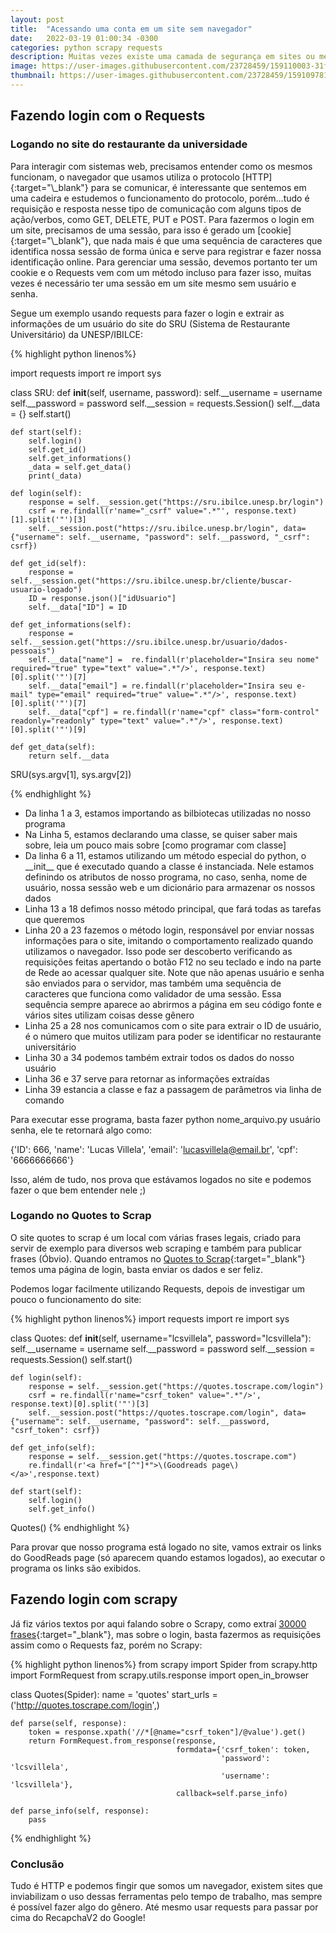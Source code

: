```yaml
---
layout: post
title:  "Acessando uma conta em um site sem navegador"
date:   2022-03-19 01:00:34 -0300
categories: python scrapy requests
description: Muitas vezes existe uma camada de segurança em sites ou mesmo em dispositivos locais, faça a autenticação e seja feliz!
image: https://user-images.githubusercontent.com/23728459/159110003-31f82a83-843b-4249-95f6-7e0598bf4c6a.png 
thumbnail: https://user-images.githubusercontent.com/23728459/159109781-13740661-9255-4ebf-891b-e492b86ff91a.png
---
```


<h2>Fazendo login com o Requests</h2>

<h3>Logando no site do restaurante da universidade</h3>
Para interagir com sistemas web, precisamos entender como os mesmos funcionam, o navegador
que usamos utiliza o protocolo [HTTP]{:target="\_blank"} para se comunicar, é interessante que sentemos em uma
cadeira e estudemos o funcionamento do protocolo, porém...tudo é requisição e resposta nesse
tipo de comunicação com alguns tipos de ação/verbos, como GET, DELETE, PUT e POST.
Para fazermos o login em um site, precisamos de uma sessão, para isso é gerado um [cookie]{:target="\_blank"},
que nada mais é que uma sequência de caracteres que identifica nossa sessão de forma única
e serve para registrar e fazer nossa identificação online.
Para gerenciar uma sessão, devemos portanto ter um cookie e o Requests vem com um método
incluso para fazer isso, muitas vezes é necessário ter uma sessão em um site mesmo sem
usuário e senha.

Segue um exemplo usando requests para fazer o login e extrair as informações de um usuário
do site do SRU (Sistema de Restaurante Universitário) da UNESP/IBILCE:

{% highlight python linenos%}

import requests
import re
import sys

class SRU:
    def __init__(self, username, password):
        self.__username = username
        self.__password = password
        self.__session = requests.Session()
        self.__data = {}
        self.start()

    def start(self):
        self.login()
        self.get_id()
        self.get_informations()
        _data = self.get_data()
        print(_data)

    def login(self):
        response = self.__session.get("https://sru.ibilce.unesp.br/login")
        csrf = re.findall(r'name="_csrf" value=".*"', response.text)[1].split('"')[3]
        self.__session.post("https://sru.ibilce.unesp.br/login", data={"username": self.__username, "password": self.__password, "_csrf": csrf})
        
    def get_id(self):
        response = self.__session.get("https://sru.ibilce.unesp.br/cliente/buscar-usuario-logado")
        ID = response.json()["idUsuario"]
        self.__data["ID"] = ID

    def get_informations(self):
        response = self.__session.get("https://sru.ibilce.unesp.br/usuario/dados-pessoais")
        self.__data["name"] =  re.findall(r'placeholder="Insira seu nome" required="true" type="text" value=".*"/>', response.text)[0].split('"')[7]
        self.__data["email"] = re.findall(r'placeholder="Insira seu e-mail" type="email" required="true" value=".*"/>', response.text)[0].split('"')[7]
        self.__data["cpf"] = re.findall(r'name="cpf" class="form-control" readonly="readonly" type="text" value=".*"/>', response.text)[0].split('"')[9]

    def get_data(self):
        return self.__data

SRU(sys.argv[1], sys.argv[2])

{% endhighlight %}

* Da linha 1 a 3, estamos importando as bilbiotecas utilizadas no nosso programa
* Na Linha 5, estamos declarando uma classe, se quiser saber mais sobre, leia um
pouco mais sobre [como programar com classe]
* Da linha 6 a 11, estamos utilizando um método especial do python, o \_\_init\_\_ que é executado
quando a classe é instanciada. Nele estamos definindo os atributos de nosso programa, no caso,
senha, nome de usuário, nossa sessão web e um dicionário para armazenar os nossos dados
* Linha 13 a 18 defimos nosso método principal, que fará todas as tarefas que queremos
* Linha 20 a 23 fazemos o método login, responsável por enviar nossas informações para o site,
imitando o comportamento realizado quando utilizamos o navegador. Isso pode ser descoberto verificando
as requisições feitas apertando o botão F12 no seu teclado e indo na parte de Rede ao acessar qualquer site.
Note que não apenas usuário e senha são enviados para o servidor, mas também uma sequência de caracteres que
funciona como validador de uma sessão. Essa sequência sempre aparece ao abrirmos a página em seu código fonte e
vários sites utilizam coisas desse gênero
* Linha 25 a 28 nos comunicamos com o site para extrair o ID de usuário, é o número que muitos utilizam
para poder se identificar no restaurante universitário
* Linha 30 a 34 podemos também extrair todos os dados do nosso usuário
* Linha 36 e 37 serve para retornar as informações extraídas
* Linha 39 estancia a classe e faz a passagem de parâmetros via linha de comando

Para executar esse programa, basta fazer python nome_arquivo.py usuário senha, ele te retornará algo como:

{'ID': 666, 'name': 'Lucas Villela', 'email': 'lucasvillela@email.br', 'cpf': '6666666666'}

Isso, além de tudo, nos prova que estávamos logados no site e podemos fazer o que bem entender nele ;)

<h3>Logando no Quotes to Scrap</h3>

O site quotes to scrap é um local com várias frases legais, criado para servir de exemplo para
diversos web scraping e também para publicar frases (Óbvio). Quando entramos no
[Quotes to Scrap]{:target="\_blank"} temos uma página de login, basta enviar os dados e ser feliz.

Podemos logar facilmente utilizando Requests, depois de investigar um pouco o funcionamento do site:


{% highlight python linenos%}
import requests
import re
import sys

class Quotes:
    def __init__(self, username="lcsvillela", password="lcsvillela"):
        self.__username = username
        self.__password = password
        self.__session = requests.Session()
        self.start()

    def login(self):
        response = self.__session.get("https://quotes.toscrape.com/login")
        csrf = re.findall(r'name="csrf_token" value=".*"/>', response.text)[0].split('"')[3]
        self.__session.post("https://quotes.toscrape.com/login", data={"username": self.__username, "password": self.__password, "csrf_token": csrf})

    def get_info(self):
        response = self.__session.get("https://quotes.toscrape.com")
        re.findall(r'<a href="[^"]*">\(Goodreads page\)</a>',response.text)

    def start(self):
        self.login()
        self.get_info()
        
        
Quotes()
{% endhighlight %}

Para provar que nosso programa está logado no site, vamos extrair os links
do GoodReads page (só aparecem quando estamos logados),
ao executar o programa os links são exibidos.

<h2>Fazendo login com scrapy</h2>

Já fiz vários textos por aqui falando sobre o Scrapy, como extraí [30000 frases]{:target="\_blank"},
mas sobre o login, basta fazermos as requisições assim como o Requests faz, porém no Scrapy:

{% highlight python linenos%}
from scrapy import Spider
from scrapy.http import FormRequest
from scrapy.utils.response import open_in_browser


class Quotes(Spider):
    name = 'quotes'
    start_urls = ('http://quotes.toscrape.com/login',)

    def parse(self, response):
        token = response.xpath('//*[@name="csrf_token"]/@value').get()
        return FormRequest.from_response(response,
                                         formdata={'csrf_token': token,
                                                   'password': 'lcsvillela',
                                                   'username': 'lcsvillela'},
                                         callback=self.parse_info)

    def parse_info(self, response):
        pass
{% endhighlight %}

<h3>Conclusão</h3>

Tudo é HTTP e podemos fingir que somos um navegador, existem sites que inviabilizam o uso
dessas ferramentas pelo tempo de trabalho, mas sempre é possível fazer algo do gênero. Até mesmo
usar requests para passar por cima do RecapchaV2 do Google! 


[BeautifulSoap]: https://beautiful-soup-4.readthedocs.io/en/latest/
[Quotes to Scrape]: https://quotes.toscrape.com/
[primeiro]: https://lcsvillela.github.io/nutrindo-se-da-internet-com-scrapy.html
[segundo]: https://lcsvillela.github.io/querido-diario-monitorando-governo-com-scrapy.html
[este caso que criei]: https://lcsvillela.github.io/publicando-tweet-com-python.html
[JSON]: https://pt.wikipedia.org/wiki/JSON
[Scrapy]: https://pt.wikipedia.org/wiki/Scrapy
[aqui]: https://lcsvillela.github.io/nutrindo-se-da-internet-com-scrapy.html
[spider (aranha)]: https://pt.wikipedia.org/wiki/Rastreador_web
[Americana]: https://pt.wikipedia.org/wiki/Americana
[Querido Diário]: https://queridodiario.ok.org.br/
[Open Knowledge Brasil]: https://ok.org.br/
[nesta colaboração]: https://github.com/okfn-brasil/querido-diario/issues/467
[assim ou assado, ou se é x ou y]: https://www.python.org/community/diversity/
[BeautifulSoap]: https://beautiful-soup-4.readthedocs.io/en/latest/
[Selenium]: https://selenium-python.readthedocs.io/
[vim]: https://pt.wikipedia.org/wiki/Vim
[URL]: https://pt.wikipedia.org/wiki/URL
[scrapy-splash]: https://github.com/scrapy-plugins/scrapy-splash
[processamento paralelo]: https://lcsvillela.github.io/bash-na-velocidade-da-luz.html
[explicação teórica]: https://towardsdatascience.com/web-scraping-with-scrapy-theoretical-understanding-f8639a25d9cd
[xpath]: https://pt.wikipedia.org/wiki/XPath
[vetor (array)]: https://pt.wikipedia.org/wiki/Arranjo_(computa%C3%A7%C3%A3o)
[oauth2]: https://oauth.net/2/
[município de Rio Claro]: https://www.rioclaro.sp.gov.br/diariooficial/index.php?acao=go
[30000 frases]: https://lcsvillela.github.io/nutrindo-se-da-internet-com-scrapy.html
[Web Scraping]: https://lcsvillela.github.io/muitas-ferramentas-uma-ideia-webscraping.html
[Americana SP]: https://lcsvillela.github.io/querido-diario-monitorando-governo-com-scrapy.html
[Rio Claro]: https://pt.wikipedia.org/wiki/Rio_Claro
[HTTP]: https://pt.wikipedia.org/wiki/Hypertext_Transfer_Protocol
[Quotes to Scrap]: https://quotes.toscrape.com/
[cookie]: https://pt.wikipedia.org/wiki/Cookie_(inform%C3%A1tica)
